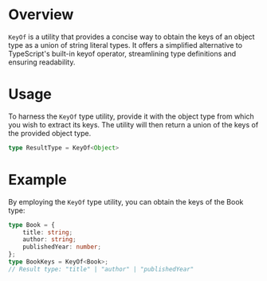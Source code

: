 # Overview
`KeyOf` is a utility that provides a concise way to obtain the keys of an object type as a union of string literal types. It offers a simplified alternative to TypeScript's built-in keyof operator, streamlining type definitions and ensuring readability.

# Usage
To harness the `KeyOf` type utility, provide it with the object type from which you wish to extract its keys. The utility will then return a union of the keys of the provided object type.
```typescript
type ResultType = KeyOf<Object>
```

# Example
By employing the `KeyOf` type utility, you can obtain the keys of the Book type:
```typescript
type Book = {
    title: string;
    author: string;
    publishedYear: number;
};
type BookKeys = KeyOf<Book>;
// Result type: "title" | "author" | "publishedYear"
```
